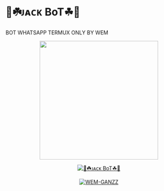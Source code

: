 # 🤖☘️ᴊᴀᴄᴋ BoT☘🤖
BOT WHATSAPP TERMUX ONLY BY WEM
<p align="center">
<img src = "https://avatars.githubusercontent.com/u/74690366?s=400&u=8b0bd80d74c7b7376382ed5b07a61527c9f5ae8f&v=4" width="320">
</p>
<p align="center">
<a href="#"><img title="🤖☘️ᴊᴀᴄᴋ BoT☘🤖" src="https://img.shields.io/badge/WEM-GANZZ-green?colorA=%23ff0000&colorB=%23017e40&style=for-the-badge"></a>
</p>
<p align="center">
<a href="https://github.com/wempy24"><img title="WEM-GANZZ" src="https://img.shields.io/badge/AUTHOR-WEM-GANZZ-orange.svg?style=for-the-badge&logo=github"></a>
</p>
